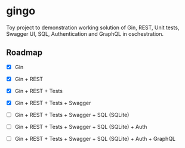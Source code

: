 # gingo

Toy project to demonstration working solution of Gin, REST, Unit tests, Swagger UI, SQL, Authentication and GraphQL in oschestration.

## Roadmap

- [x] Gin
- [x] Gin + REST
- [x] Gin + REST + Tests
- [x] Gin + REST + Tests + Swagger
- [ ] Gin + REST + Tests + Swagger + SQL (SQLite)
- [ ] Gin + REST + Tests + Swagger + SQL (SQLite) + Auth
- [ ] Gin + REST + Tests + Swagger + SQL (SQLite) + Auth + GraphQL

